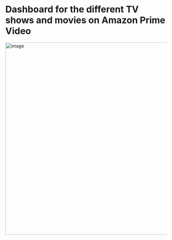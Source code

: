 #  Dashboard for the different TV shows and movies on Amazon Prime Video
<img width="602" alt="image" src="https://github.com/vinhkute24/Dashboard-Building-for-Amazon-Prime-TV-shows/assets/56780926/c71e803f-8f5a-4a1b-a8fb-33a0f777ddfd">
